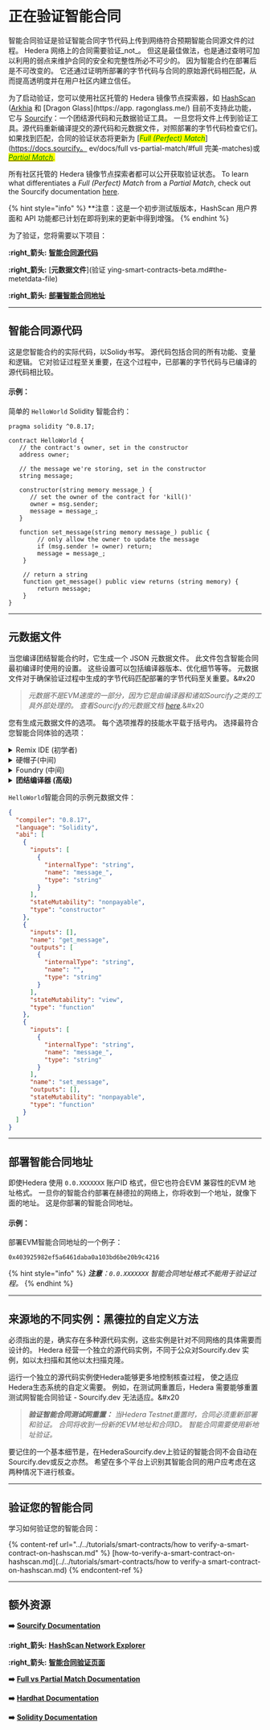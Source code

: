 # 正在验证智能合同

智能合同验证是验证智能合同字节代码上传到网络符合预期智能合同源文件的过程。 Hedera 网络上的合同需要验证_not_。 但这是最佳做法，也是通过查明可加以利用的弱点来维护合同的安全和完整性所必不可少的。 因为智能合约在部署后是不可改变的。 它还通过证明所部署的字节代码与合同的原始源代码相匹配，从而提高透明度并在用户社区内建立信任。

为了启动验证，您可以使用社区托管的 Hedera 镜像节点探索器，如 [HashScan](https://hashscan.io/) ([Arkhia](https://explorer.arkhia.io/) 和 [Dragon Glass](https://app. ragonglass.me/) 目前不支持此功能，它与 [Sourcify](../../support-community/glossary.md#sourcify)：一个团结源代码和元数据验证工具。 一旦您将文件上传到验证工具。源代码重新编译提交的源代码和元数据文件，对照部署的字节代码检查它们。 如果找到匹配，合同的验证状态将更新为 [_<mark style="color:green;">Full (Perfect) Match</mark>_](https://docs.sourcify。 ev/docs/full vs-partial-match/#full 完美-matches)或[_<mark style="color:green;">Partial Match</mark>_](https://docs.sourcify.dev/docs/fullvs-partial-match/#partial-matches)_<mark style="color:green;">.</mark>_

所有社区托管的 Hedera 镜像节点探索者都可以公开获取验证状态。 To learn what differentiates a _Full (Perfect) Match_ from a _Partial Match_, check out the Sourcify documentation [here](https://docs.sourcify.dev/docs/full-vs-partial-match/).

{% hint style="info" %}
\*\*注意：这是一个初步测试版版本，HashScan 用户界面和 API 功能都已计划在即将到来的更新中得到增强。
{% endhint %}

为了验证，您将需要以下项目：

**:right_箭头:** [**智能合同源代码**](验证智能合同-测试.md#智能合同-源代码)

**:right_箭头:** [**元数据文件**](验证 ying-smart-contracts-beta.md#the-metetdata-file)

**:right_箭头:** [**部署智能合同地址**](验证智能合同-测试.md#部署-智能合同-地址)

***

## 智能合同源代码

这是您智能合约的实际代码，以Solidy书写。 源代码包括合同的所有功能、变量和逻辑。 它对验证过程至关重要，在这个过程中，已部署的字节代码与已编译的源代码相比较。

#### 示例：

简单的 `HelloWorld` Solidity 智能合约：

```solidity
pragma solidity ^0.8.17;

contract HelloWorld {
   // the contract's owner, set in the constructor
   address owner;
   
   // the message we're storing, set in the constructor
   string message;
 
   constructor(string memory message_) {
      // set the owner of the contract for 'kill()'
      owner = msg.sender;
      message = message_; 
   }
   
   function set_message(string memory message_) public {
        // only allow the owner to update the message
        if (msg.sender != owner) return;
        message = message_;
    }

    // return a string
    function get_message() public view returns (string memory) {
        return message;
    }
}
```

***

## 元数据文件

当您编译团结智能合约时，它生成一个 JSON 元数据文件。 此文件包含智能合同最初编译时使用的设置。 这些设置可以包括编译器版本、优化细节等等。 元数据文件对于确保验证过程中生成的字节代码匹配部署的字节代码至关重要。&#x20

> _元数据不是EVM速度的一部分，因为它是由编译器和诸如Sourcify之类的工具外部处理的。 查看Sourcify的元数据文档_ [_here_](https://docs.sourcify.dev/docs/metadata/#metadata)_._&#x20

您有生成元数据文件的选项。 每个选项推荐的技能水平载于括号内。 选择最符合您智能合同体验的选项：

<details>

<summary>Remix IDE (初学者)</summary>

在 Remix中创建元数据文件， 编译您的智能合约和编译的艺术品将保存在`artifacts/`目录和 `<dynamic_hash>中。 son元数据文件将在 `articfacts/build-info\` 下用于验证。 或者，您可以从Solidity 编译器选项卡复制并粘贴它。 请查看下面的图片。&#x20

![](../../.gitbook/assets/remix-metadata.png)

更详细的文档 [here](https://remix-ide.readthedocs.io/enura/contract\_metadata.html)

**注意：** 从 Remix 拿走字节代码和元数据，然后在Hedera 上将其部署为 _**完整(完美) 匹配**_。 从 Remix _after _ 部署合同后的 Hedera 中的文本代码和元数据生成一个 _**部分匹配**_ 或 _**。部署并重新编译的字节代码不匹配**_ 错误。 _需要通过在 Remix 中编译的合同进行验证，这只是智能合同的 Solidity 文件。_&#x20

</details>

<details>

<summary>硬帽子(中间)</summary>

若要使用 Hardhat 创建 `.json` 元数据文件，请使用 `npx hardhat compile` 命令编译合同。 编译出来的伪影将保存在`artifacts/`目录中，以及`<dynamic_hash>.json`元数据文件将被保存在`artifacts/build-info`中并用于验证。 参见Sourcify Hardhat元数据文档 [here](https://docs.sourcify.dev/docs/metadata/#hardhat).&#x20

<img src="../../.gitbook/assets/hardhat-contract-artifacts.png" alt="" data-size="original">

**注意**：与Hardhat编译的合同需要验证，这只是`build-info`JSON文件。

</details>

<details>

<summary>Foundry (中间)</summary>

若要使用 Foundy 创建元数据文件，请使用 `forge build` 命令编译合同。 编译输出到 `out/CONTRACT_NAME` 文件夹。 `.json`文件包含`rawMetadata`和`metadata`字段'下合同的元数据。 然而，您不需要手动提取元数据以进行验证。 见 Sourcify Foundry metadata 文档 [here](https://docs.sourcify.dev/docs/metadata/#foundry).&#x20

![](../../.gitbook/assets/foundry-out-folder.png)

**注意**: 与 Foundy 编译的合同验证的要求既是 `.json` 元数据，也是 Solidity 源文件。&#x20

</details>

<details>

<summary><strong>团结编译器 (高级)</strong></summary>

您可以将 "--metadata" 标志传递到 Solidity 命令行编译器以获取元数据输出打印。

```
solc --metatacontracts/HelloWorld.sol
```

将元数据写入一个文件

```
solc --metatacontracts/HelloWorld.sol > metadata.json
```

**注:`solc` vs. `solcjs`**

**📣** `solcjs`将不使用 `--metadata` 标志生成元数据。 仅在 `solc` 中支持此选项。

</details>

`HelloWorld`智能合同的示例元数据文件：

```json
{
  "compiler": "0.8.17",
  "language": "Solidity",
  "abi": [
    {
      "inputs": [
        {
          "internalType": "string",
          "name": "message_",
          "type": "string"
        }
      ],
      "stateMutability": "nonpayable",
      "type": "constructor"
    },
    {
      "inputs": [],
      "name": "get_message",
      "outputs": [
        {
          "internalType": "string",
          "name": "",
          "type": "string"
        }
      ],
      "stateMutability": "view",
      "type": "function"
    },
    {
      "inputs": [
        {
          "internalType": "string",
          "name": "message_",
          "type": "string"
        }
      ],
      "name": "set_message",
      "outputs": [],
      "stateMutability": "nonpayable",
      "type": "function"
    }
  ]
}
```

***

## 部署智能合同地址

即使Hedera 使用 `0.0.XXXXXXX` 账户ID 格式，但它也符合EVM 兼容性的EVM 地址格式。 一旦你的智能合约部署在赫德拉的网络上，你将收到一个地址，就像下面的地址。 这是你部署的智能合同地址。

#### 示例：

部署EVM智能合同地址的一个例子：

```
0x403925982ef5a6461daba0a103bd6be20b9c4216
```

{% hint style="info" %}
_**注意**：`0.0.XXXXXXX` 智能合同地址格式不能用于验证过程。_
{% endhint %}

***

## 来源地的不同实例：黑德拉的自定义方法

必须指出的是，确实存在多种源代码实例，这些实例是针对不同网络的具体需要而设计的。 Hedera 经营一个独立的源代码实例，不同于公众对Sourcify.dev 实例，如以太扫描和其他以太扫描克隆。

运行一个独立的源代码实例使Hedera能够更多地控制核查过程， 使之适应Hedera生态系统的自定义需要。 例如，在测试网重置后，Hedera 需要能够重置测试网智能合同验证 - Sourcify.dev 无法适应。&#x20

> _**验证智能合同测试网重置：** 当Hedera Testnet重置时，合同必须重新部署和验证。 合同将收到一份新的EVM地址和合同ID。 智能合同需要使用新地址验证。_

要记住的一个基本细节是，在HederaSourcify.dev上验证的智能合同不会自动在Sourcify.dev或反之亦然。 希望在多个平台上识别其智能合同的用户应考虑在这两种情况下进行核查。

***

## 验证您的智能合同

学习如何验证您的智能合同：

{% content-ref url="../../tutorials/smart-contracts/how to verify-a-smart-contract-on-hashscan.md" %}
[how-to-verify-a-smart-contract-on-hashscan.md](../../tutorials/smart-contracts/how to verify-a smart-contract-on-hashscan.md)
{% endcontent-ref %}

***

## 额外资源

**➡️** [**Sourcify Documentation**](https://docs.sourcify.dev/docs/intro)

**:right_箭头:** [**HashScan Network Explorer**](https://hashscan.io/)

**:right_箭头:** [**智能合同验证页面**](https://verify.hashscan.io/)

**➡️** [**Full vs Partial Match Documentation**](https://docs.sourcify.dev/docs/fullvs-partial-match/)

**➡️** [**Hardhat Documentation**](https://hardhat.org/hardhat-runner/docs/guides/compile-contracts)

**➡️** [**Solidity Documentation**](https://docs.soliditylang.org/en/v0.8.23/)
